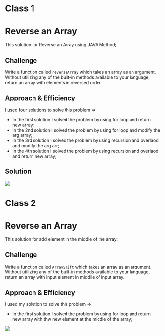 # Class 1
# Reverse an Array
This solution for Reverse an Array using JAVA Method;

## Challenge
Write a function called `reverseArray` which takes an array as an argument. Without utilizing any of the built-in methods available to your language, return an array with elements in reversed order.

## Approach & Efficiency
I used four solutions to solve this problem =>
* In the first solution I solved the problem by using for loop and return new array;
* In the 2nd solution I solved the problem by using for loop and modify the arg array;
* In the 3rd solution I solved the problem by using recursion and overlaod and modify the arg arr;
* In the 4th solution I solved the problem by using recursion and overlaod and return new array;

## Solution
![](/assets/reverseArray.jpg)



# Class 2

# Reverse an Array
This solution for add element in the middle of the array;

## Challenge
Write a function called `ArrayShift` which takes an array as an argument. Without utilizing any of the built-in methods available to your language, return an array with input element in middile of input array.

## Approach & Efficiency
I used my solution to solve this problem =>
* In the first solution I solved the problem by using for loop and return new array with thw new element at the middle of the array;

![](/assets/ReverseArray.jpg)
